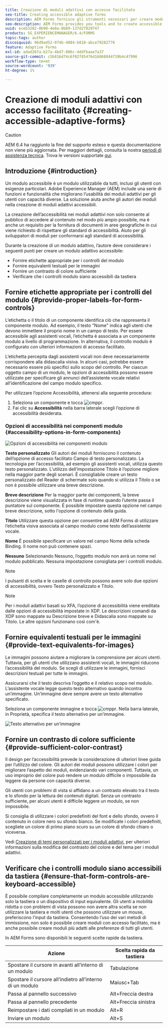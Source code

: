 ```yaml
---
title: Creazione di moduli adattivi con accesso facilitato
seo-title: Creating accessible adaptive forms
description: AEM Forms fornisce gli strumenti necessari per creare moduli adattivi accessibili e contribuisce a rispettare gli standard di accessibilità.
seo-description: AEM Forms provides you tools and to create accessible adaptive forms and helps comply with accessibility standards.
uuid: eceb3282-0b90-4e0a-8b89-137d27029747
products: SG_EXPERIENCEMANAGER/6.4/FORMS
topic-tags: author
discoiquuid: 96d9ad52-074b-4084-b818-abce79282776
feature: Adaptive Forms
exl-id: adad26fa-b27a-4bd7-806c-4ddfbaae7a37
source-git-commit: c5b816d74c6f02f85476d16868844f39b4c47996
workflow-type: tm+mt
source-wordcount: '939'
ht-degree: 1%

---
```


# Creazione di moduli adattivi con accesso facilitato {#creating-accessible-adaptive-forms}

>[!CAUTION]
>
>AEM 6.4 ha raggiunto la fine del supporto esteso e questa documentazione non viene più aggiornata. Per maggiori dettagli, consulta la nostra [periodi di assistenza tecnica](https://helpx.adobe.com/it/support/programs/eol-matrix.html). Trova le versioni supportate [qui](https://experienceleague.adobe.com/docs/).

## Introduzione {#introduction}

Un modulo accessibile è un modulo utilizzabile da tutti, inclusi gli utenti con esigenze particolari. Adobe Experience Manager (AEM) include una serie di funzioni e funzionalità che migliorano l’usabilità dei moduli adattivi per gli utenti con capacità diverse. La soluzione aiuta anche gli autori dei moduli nella creazione di moduli adattivi accessibili.

La creazione dell’accessibilità nei moduli adattivi non solo consente al pubblico di accedere al contenuto nel modo più ampio possibile, ma è anche un requisito per la fornitura di documenti in aree geografiche in cui viene richiesto di rispettare gli standard di accessibilità. Aiuto per gli sviluppatori di moduli per conformarsi agli standard di accessibilità.

Durante la creazione di un modulo adattivo, l’autore deve considerare i seguenti punti per creare un modulo adattivo accessibile:

* Fornire etichette appropriate per i controlli del modulo
* Fornire equivalenti testuali per le immagini
* Fornire un contrasto di colore sufficiente
* Verificare che i controlli modulo siano accessibili da tastiera

## Fornire etichette appropriate per i controlli del modulo {#provide-proper-labels-for-form-controls}

L’etichetta o il titolo di un componente identifica ciò che rappresenta il componente modulo. Ad esempio, il testo &quot;Nome&quot; indica agli utenti che devono immettere il proprio nome in un campo di testo. Per essere accessibile agli assistenti vocali, l’etichetta è associata a un componente modulo a livello di programmazione. In alternativa, il controllo modulo è configurato con ulteriori informazioni di accesso facilitato.

L’etichetta percepita dagli assistenti vocali non deve necessariamente corrispondere alla didascalia visiva. In alcuni casi, potrebbe essere necessario essere più specifici sullo scopo del controllo. Per ciascun oggetto campo di un modulo, le opzioni di accessibilità possono essere utilizzate per specificare gli annunci dell’assistente vocale relativi all’identificazione del campo modulo specifico.

Per utilizzare l’opzione Accessibilità, attenersi alla seguente procedura:

1. Seleziona un componente e tocca ![cmppr](assets/cmppr.png).
1. Fai clic su **Accessibilità** nella barra laterale scegli l’opzione di accessibilità desiderata.

### Opzioni di accessibilità nei componenti modulo {#accessibility-options-in-form-components}

![Opzioni di accessibilità nei componenti modulo](assets/accessibility-options.png)

**Testo personalizzato** Gli autori dei moduli forniscono il contenuto dell’opzione di accesso facilitato Campo di testo personalizzato. La tecnologia per l’accessibilità, ad esempio gli assistenti vocali, utilizza questo testo personalizzato. L’utilizzo dell’impostazione Titolo è l’opzione migliore nella maggior parte degli scenari. È consigliabile creare un testo personalizzato del Reader di schermate solo quando si utilizza il Titolo o se non è possibile utilizzare una breve descrizione.

**Breve descrizione** Per la maggior parte dei componenti, la breve descrizione viene visualizzata in fase di runtime quando l’utente passa il puntatore sul componente. È possibile impostare questa opzione nel campo breve descrizione, sotto l&#39;opzione di contenuto della guida.

**Titolo** Utilizzare questa opzione per consentire ad AEM Forms di utilizzare l’etichetta visiva associata al campo modulo come testo dell’assistente vocale.

**Nome** È possibile specificare un valore nel campo Nome della scheda Binding. Il nome non può contenere spazi.

**Nessuno** Selezionando Nessuno, l’oggetto modulo non avrà un nome nel modulo pubblicato. Nessuna impostazione consigliata per i controlli modulo.

>[!NOTE]
>
>I pulsanti di scelta e le caselle di controllo possono avere solo due opzioni di accessibilità, ovvero Testo personalizzato e Titolo.

>[!NOTE]
>
>Per i moduli adattivi basati su XFA, l’opzione di accessibilità viene ereditata dalle opzioni di accessibilità impostate in XDP. Le descrizioni comandi da XDP sono mappate su Descrizione breve e Didascalia sono mappate su Titolo. Le altre opzioni funzionano così com&#39;è.

## Fornire equivalenti testuali per le immagini {#provide-text-equivalents-for-images}

Le immagini possono aiutare a migliorare la comprensione per alcuni utenti. Tuttavia, per gli utenti che utilizzano assistenti vocali, le immagini riducono l’accessibilità del modulo. Se scegli di utilizzare le immagini, fornisci descrizioni testuali per tutte le immagini.

Assicurarsi che il testo descriva l’oggetto e il relativo scopo nel modulo. L’assistente vocale legge questo testo alternativo quando incontra un’immagine. Un’immagine deve sempre avere un testo alternativo specificato.

Seleziona un componente immagine e tocca ![cmppr](assets/cmppr.png). Nella barra laterale, in Proprietà, specifica il testo alternativo per un’immagine.

![Testo alternativo per un’immagine](assets/image-properties.png)

## Fornire un contrasto di colore sufficiente {#provide-sufficient-color-contrast}

Il design per l’accessibilità prevede la considerazione di ulteriori linee guida per l’utilizzo del colore. Gli autori dei moduli possono utilizzare i colori per migliorare l’aspetto dei moduli, evidenziando vari componenti. Tuttavia, un uso improprio del colore può rendere un modulo difficile o impossibile da leggere da persone con capacità diverse.

Gli utenti con problemi di vista si affidano a un contrasto elevato tra il testo e lo sfondo per la lettura dei contenuti digitali. Senza un contrasto sufficiente, per alcuni utenti è difficile leggere un modulo, se non impossibile.

Si consiglia di utilizzare i colori predefiniti del font e dello sfondo, ovvero il contenuto in colore nero su sfondo bianco. Se modificate i colori predefiniti, scegliete un colore di primo piano scuro su un colore di sfondo chiaro o viceversa.

Vedi [Creazione di temi personalizzati per i moduli adattivi](/help/forms/using/creating-custom-adaptive-form-themes.md), per ulteriori informazioni sulla modifica del contrasto del colore e del tema per i moduli adattivi.

## Verificare che i controlli modulo siano accessibili da tastiera {#ensure-that-form-controls-are-keyboard-accessible}

È possibile compilare completamente un modulo accessibile utilizzando solo la tastiera o un dispositivo di input equivalente. Gli utenti a mobilità ridotta o con problemi di vista possono non avere altra scelta se non utilizzare la tastiera e molti utenti che possono utilizzare un mouse, preferiscono l&#39;input da tastiera. Consentendo l’uso dei vari metodi di immissione, non solo è possibile creare moduli con accesso facilitato, ma è anche possibile creare moduli più adatti alle preferenze di tutti gli utenti.

In AEM Forms sono disponibili le seguenti scelte rapide da tastiera.

| Azione | Scelta rapida da tastiera |
|---|---|
| Spostare il cursore in avanti all’interno di un modulo | Tabulazione |
| Spostare il cursore all’indietro all’interno di un modulo | Maiusc+Tab |
| Passa al pannello successivo | Alt+Freccia destra |
| Passa al pannello precedente | Alt+Freccia sinistra |
| Reimpostare i dati compilati in un modulo | Alt+R |
| Inviare un modulo | Alt+S | configuring-watched-folder-endpoints.md |
